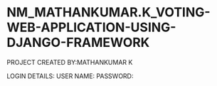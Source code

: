 # NM_MATHANKUMAR.K_VOTING-WEB-APPLICATION-USING-DJANGO-FRAMEWORK

PROJECT CREATED BY:MATHANKUMAR K

LOGIN DETAILS:
USER NAME:
PASSWORD:
